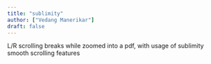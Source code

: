 ```yaml
---
title: "sublimity"
author: ["Vedang Manerikar"]
draft: false
---
```


L/R scrolling breaks while zoomed into a pdf, with usage of sublimity smooth scrolling features
